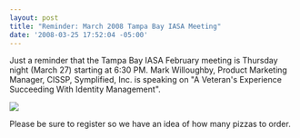 ```yaml
---
layout: post
title: "Reminder: March 2008 Tampa Bay IASA Meeting"
date: '2008-03-25 17:52:04 -05:00'
---
```


Just a reminder that the Tampa Bay IASA February meeting is Thursday night (March 27) starting at 6:30 PM. Mark Willoughby, Product Marketing Manager, CISSP, Symplified, Inc. is speaking on "A Veteran's Experience Succeeding With Identity Management".

[![](http://www.eventbrite.com/img/button/register_blue.gif)](http://www.eventbrite.com/event/89681239/sdorman)

Please be sure to register so we have an idea of how many pizzas to order.
